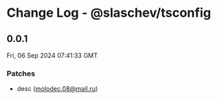 # Change Log - @slaschev/tsconfig

<!-- This log was last generated on Fri, 06 Sep 2024 07:41:33 GMT and should not be manually modified. -->

<!-- Start content -->

## 0.0.1

Fri, 06 Sep 2024 07:41:33 GMT

### Patches

- desc (molodec.08@mail.ru)
